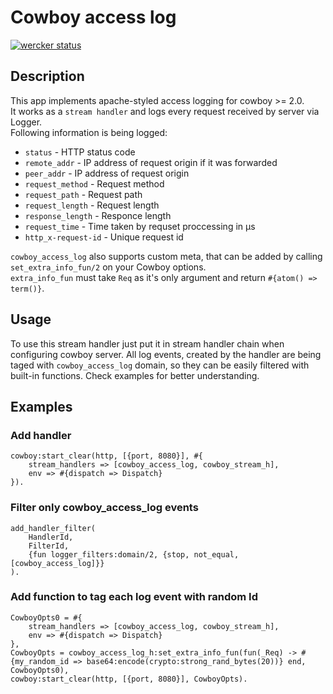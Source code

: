# Cowboy access log
[![wercker status](https://app.wercker.com/status/19c24f5d1bbda8df6e14b642af6d20d6/s/master "wercker status")](https://app.wercker.com/project/byKey/19c24f5d1bbda8df6e14b642af6d20d6)
## Description
This app implements apache-styled access logging for cowboy >= 2.0.  
It works as a `stream handler` and logs every request received by server via Logger.  
Following information is being logged:
* `status` - HTTP status code
* `remote_addr` - IP address of request origin if it was forwarded
* `peer_addr` - IP address of request origin
* `request_method` - Request method
* `request_path` -  Request path
* `request_length` - Request length
* `response_length` - Responce length
* `request_time` - Time taken by requset proccessing in µs
* `http_x-request-id` - Unique request id  

`cowboy_access_log` also supports custom meta, that can be added by calling `set_extra_info_fun/2` on your Cowboy options.  
`extra_info_fun` must take `Req` as it's only argument and return `#{atom() => term()}`.
## Usage
To use this stream handler just put it in stream handler chain when configuring cowboy server.
All log events, created by the handler are being taged with `cowboy_access_log` domain, so they can be easily filtered with built-in functions.
Check examples for better understanding.
## Examples
### Add handler
```
cowboy:start_clear(http, [{port, 8080}], #{
    stream_handlers => [cowboy_access_log, cowboy_stream_h],
    env => #{dispatch => Dispatch}
}).
```
### Filter only cowboy_access_log events
```
add_handler_filter(
    HandlerId,
    FilterId,
    {fun logger_filters:domain/2, {stop, not_equal, [cowboy_access_log]}}
).
```
### Add function to tag each log event with random Id
```
CowboyOpts0 = #{
    stream_handlers => [cowboy_access_log, cowboy_stream_h],
    env => #{dispatch => Dispatch}
},
CowboyOpts = cowboy_access_log_h:set_extra_info_fun(fun(_Req) -> #{my_random_id => base64:encode(crypto:strong_rand_bytes(20))} end, CowboyOpts0),
cowboy:start_clear(http, [{port, 8080}], CowboyOpts).
```
